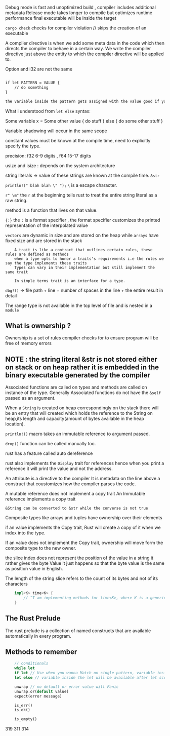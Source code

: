 Debug mode is fast and unoptimized build , compiler includes additional metadata
Release mode takes longer to compile but optimizes runtime performance
final executable will be inside the target

`cargo check` checks for compiler violation // skips the creation of an executable

A compiler directive is when we add some meta data in the code which then directs the compiler to behave in a certain way.
We write the compiler directive just above the entity to which the compiler directive will be applied to.

Option<i32> and i32 are not the same

```txt

if let PATTERN = VALUE {
    // do something
}

the variable inside the pattern gets assigned with the value good if you want to use it for a single arm of match statement
```

What i understood from `let else` syntax:

Some variable x = Some other value { do stuff } else { do some other stuff }

Variable shadowing will occur in the same scope

constant values must be known at the compile time, need to explicitly specify the type.

precision: f32 6-9 digits , f64 15-17 digits

usize and isize : depends on the system architecture

string literals => value of these strings are known at the compile time. `&str`

`println!(" blah blah \" ");` `\` is a escape character.

`r" \m"` the `r` at the beginning tells rust to treat the entire string literal as a raw string.

method is a function that lives on that value.

`{:}` the `:` is a format specifier , the format specifier customizes the printed representation of the interpolated value

`vectors` are dynamic in size and are stored on the heap while `arrays` have fixed size and are stored in the stack

```plaintext
    A trait is like a contract that outlines certain rules, these rules are defined as methods
    when a type opts to honor a traits's requirements i.e the rules we say the type implements these traits
    Types can vary in their implementation but still implement the same trait

    In simple terms trait is an interface for a type.
```

`dbg!()` => file path + line + number of spaces in the line + the entire result in detail

The range type is not available in the top level of file and is nested in a `module`

## What is ownership ?

Ownership is a set of rules compiler checks for to ensure program will be free of memory errors

## NOTE : the string literal &str is not stored either on stack or on heap rather it is embedded in the binary executable generated by the compiler

Associated functions are called on types and methods are called on instance of the type. Generally Associated functions do not have the `&self` passed as an argument.

When a `String` is created on heap correspondingly on the stack there will be an entry that will created which holds the reference to the String on heap,its length and capacity(amount of bytes available in the heap location).

`println!()` macro takes an immutable reference to argument passed.

`drop()` function can be called manually too.

rust has a feature called auto dereference

rust also implements the `Display` trait for references hence when you print a reference it will print the value and not the address.

An attribute is a directive to the compiler It is metadata on the line above a construct that coustomizes how the compiler parses the code.

A mutable reference does not implement a copy trait
An Immutable reference implements a copy trait

`&String can be converted to &str while the converse is not true`

Composite types like arrays and tuples have ownership over their elements

if an value implements the Copy trait, Rust will create a copy of it when we index into the type.

If an value does not implement the Copy trait, ownership will move form the composite type to the new owner.

the slice index does not represent the position of the value in a string it rather gives the byte Value it just happens so that the byte value is the same as position value in English.

The length of the string slice refers to the count of its bytes and not of its characters

```rust
    impl<K> time<K> {
        // “I am implementing methods for time<K>, where K is a generic type, and I call that type K.”
    }
```

## The Rust Prelude
The rust prelude is a collection of named constructs that are available automatically in every program.


## Methods to remember
```rust
    // conditionals
    while let
    if let // Use when you wanna Match on single pattern, variable inside let is only valid in let scope.
    let else // variable inside the let will be available after let scope.

    unwrap // no default or error value will Panic
    unwrap.or(default value)
    expect(error message)

    is_err()
    is_ok()

    is_empty()
```

319
311
314